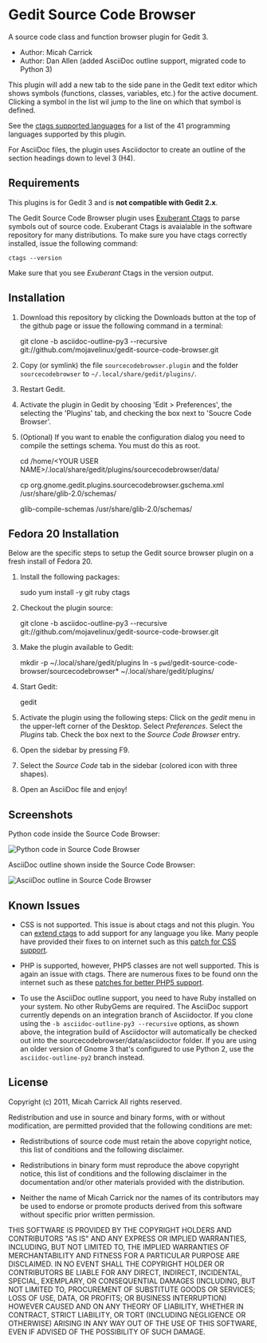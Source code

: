 Gedit Source Code Browser
=========================

A source code class and function browser plugin for Gedit 3. 

* Author: Micah Carrick
* Author: Dan Allen (added AsciiDoc outline support, migrated code to Python 3)

This plugin will add a new tab to the side pane in the Gedit text editor which
shows symbols (functions, classes, variables, etc.) for the active document. 
Clicking a symbol in the list wil jump to the line on which that symbol is 
defined.

See the [ctags supported languages](http://ctags.sourceforge.net/languages.html)
for a list of the 41 programming languages supported by this plugin.

For AsciiDoc files, the plugin uses Asciidoctor to create an outline of the
section headings down to level 3 (H4).

Requirements
------------

This plugins is for Gedit 3 and is **not compatible with Gedit 2.x**. 

The Gedit Source Code Browser plugin uses 
[Exuberant Ctags](http://ctags.sourceforge.net/) to parse symbols
out of source code. Exuberant Ctags is avaialable in the software repository for
many distributions. To make sure you have ctags correctly installed, issue
the following command:

    ctags --version
    
Make sure that you see *Exuberant* Ctags in the version output.


Installation
------------

1. Download this repository by clicking the Downloads button at the top of the 
   github page or issue the following command in a terminal:

    git clone -b asciidoc-outline-py3 --recursive git://github.com/mojavelinux/gedit-source-code-browser.git

2. Copy (or symlink) the file `sourcecodebrowser.plugin` and the folder `sourcecodebrowser` to
   `~/.local/share/gedit/plugins/`.

3. Restart Gedit.

4. Activate the plugin in Gedit by choosing 'Edit > Preferences', the selecting
   the 'Plugins' tab, and checking the box next to 'Soucre Code Browser'.
   
5. (Optional) If you want to enable the configuration dialog you need to compile
   the settings schema. You must do this as root.

    cd /home/&lt;YOUR USER NAME&gt;/.local/share/gedit/plugins/sourcecodebrowser/data/
    
    cp org.gnome.gedit.plugins.sourcecodebrowser.gschema.xml /usr/share/glib-2.0/schemas/
    
    glib-compile-schemas /usr/share/glib-2.0/schemas/

Fedora 20 Installation
----------------------

Below are the specific steps to setup the Gedit source browser plugin on a fresh install of Fedora 20.

1. Install the following packages:

    sudo yum install -y git ruby ctags

2. Checkout the plugin source:

    git clone -b asciidoc-outline-py3 --recursive git://github.com/mojavelinux/gedit-source-code-browser.git

3. Make the plugin available to Gedit:

    mkdir -p ~/.local/share/gedit/plugins
    ln -s `pwd`/gedit-source-code-browser/sourcecodebrowser* ~/.local/share/gedit/plugins/

4. Start Gedit:

    gedit

5. Activate the plugin using the following steps: Click on the _gedit_ menu in the upper-left corner of the Desktop. Select _Preferences_. Select the _Plugins_ tab. Check the box next to the _Source Code Browser_ entry.

6. Open the sidebar by pressing F9.

7. Select the _Source Code_ tab in the sidebar (colored icon with three shapes).

8. Open an AsciiDoc file and enjoy!

Screenshots
-----------

Python code inside the Source Code Browser:

![Python code in Source Code Browser](http://www.micahcarrick.com/images/gedit-source-code-browser/python.png)

AsciiDoc outline shown inside the Source Code Browser:

![AsciiDoc outline in Source Code Browser](https://lh4.googleusercontent.com/-972lyzO6xKU/UtUP1CmaJ6I/AAAAAAAAEk4/MASDX4-5DJw/w1192-h655-no/gedit-interactive-asciidoc-outline.png)

Known Issues
------------

* CSS is not supported. This issue is about ctags and not this plugin. You can
  [extend ctags](http://ctags.sourceforge.net/EXTENDING.html) to add support for 
  any language you like. Many people have provided their fixes to on internet 
  such as this [patch for CSS support](http://scie.nti.st/2006/12/22/how-to-add-css-support-to-ctags).
  
* PHP is supported, however, PHP5 classes are not well supported. This is again
  an issue with ctags. There are numerous fixes to be found onn the internet
  such as these 
  [patches for better PHP5 support](http://www.jejik.com/articles/2008/11/patching_exuberant-ctags_for_better_php5_support_in_vim/).

* To use the AsciiDoc outline support, you need to have Ruby installed on your
  system.  No other RubyGems are required. The AsciiDoc support currently
  depends on an integration branch of Asciidoctor. If you clone using the `-b
  asciidoc-outline-py3 --recursive` options, as shown above, the integration
  build of Asciidoctor will automatically be checked out into the
  sourcecodebrowser/data/asciidoctor folder. If you are using an older version
  of Gnome 3 that's configured to use Python 2, use the `asciidoc-outline-py2`
  branch instead.

License
-------

Copyright (c) 2011, Micah Carrick
All rights reserved.

Redistribution and use in source and binary forms, with or without modification, 
are permitted provided that the following conditions are met:

* Redistributions of source code must retain the above copyright notice, this 
list of conditions and the following disclaimer.
      
* Redistributions in binary form must reproduce the above copyright notice, 
this list of conditions and the following disclaimer in the documentation 
and/or other materials provided with the distribution.
    
* Neither the name of Micah Carrick nor the names of its 
contributors may be used to endorse or promote products derived from this 
software without specific prior written permission.

THIS SOFTWARE IS PROVIDED BY THE COPYRIGHT HOLDERS AND CONTRIBUTORS "AS IS" AND 
ANY EXPRESS OR IMPLIED WARRANTIES, INCLUDING, BUT NOT LIMITED TO, THE IMPLIED 
WARRANTIES OF MERCHANTABILITY AND FITNESS FOR A PARTICULAR PURPOSE ARE 
DISCLAIMED. IN NO EVENT SHALL THE COPYRIGHT HOLDER OR CONTRIBUTORS BE LIABLE FOR 
ANY DIRECT, INDIRECT, INCIDENTAL, SPECIAL, EXEMPLARY, OR CONSEQUENTIAL DAMAGES 
(INCLUDING, BUT NOT LIMITED TO, PROCUREMENT OF SUBSTITUTE GOODS OR SERVICES; 
LOSS OF USE, DATA, OR PROFITS; OR BUSINESS INTERRUPTION) HOWEVER CAUSED AND ON 
ANY THEORY OF LIABILITY, WHETHER IN CONTRACT, STRICT LIABILITY, OR TORT 
(INCLUDING NEGLIGENCE OR OTHERWISE) ARISING IN ANY WAY OUT OF THE USE OF THIS 
SOFTWARE, EVEN IF ADVISED OF THE POSSIBILITY OF SUCH DAMAGE.
